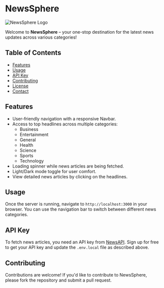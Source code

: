 # NewsSphere

![NewsSphere Logo]([path/to/logo.png](https://github.com/vanshika781/NewsSphere/blob/master/public/logo192.png))

Welcome to **NewsSphere** – your one-stop destination for the latest news updates across various categories! 

## Table of Contents

- [Features](#features)
- [Usage](#usage)
- [API Key](#api-key)
- [Contributing](#contributing)
- [License](#license)
- [Contact](#contact)

## Features

- User-friendly navigation with a responsive Navbar.
- Access to top headlines across multiple categories:
  - Business
  - Entertainment
  - General
  - Health
  - Science
  - Sports
  - Technology
- Loading spinner while news articles are being fetched.
- Light/Dark mode toggle for user comfort.
- View detailed news articles by clicking on the headlines.

## Usage

Once the server is running, navigate to `http://localhost:3000` in your browser. You can use the navigation bar to switch between different news categories.

## API Key

To fetch news articles, you need an API key from [NewsAPI](https://newsapi.org/). Sign up for free to get your API key and update the `.env.local` file as described above.

## Contributing

Contributions are welcome! If you'd like to contribute to NewsSphere, please fork the repository and submit a pull request.

